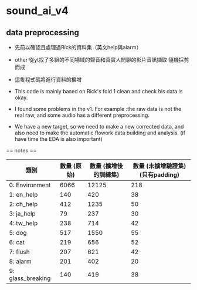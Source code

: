 # sound_ai_v4

## data preprocessing 
* 先前以確認且處理過Rick的資料集（英文help與alarm）
* other 從yt找了多組的不同場域的聲音和真實人閒聊的影片音訊擷取 隨機採剪而成
* 這隻程式碼將進行資料的擴增

* This code is mainly based on Rick's fold 1 clean and check his data is okay.
* I found some problems in the v1. For example :the raw data is not the real raw, and some audio has a different preprocessing.

* We have a new target, so we need to make a new corrected data, and also need to make the automatic flowork data building and analysis. (if have time the EDA is also important)

**<font color=#808080> == notes == </font>**

| 類別               | 數量 (原始)      | 數量 (擴增後的訓練集) | 數量 (未擴增驗證集)(只有padding)      |
|--------------------|----------------|--------------------|----------------------- |
| 0: Environment     | 6066           | 12125              | 218                    |
| 1: en_help         | 140            | 420                | 38                     |
| 2: ch_help         | 412            | 1235               | 50                     |
| 3: ja_help         | 79             | 237                | 30                     |
| 4: tw_help         | 238            | 714                | 42                     |
| 5: dog             | 517            | 1550               | 55                     |
| 6: cat             | 219            | 656                | 52                     |
| 7: flush           | 207            | 621                | 42                     |
| 8: alarm           | 201            | 402                | 20                     |
| 9: glass_breaking  | 140            | 419                | 38                     |
